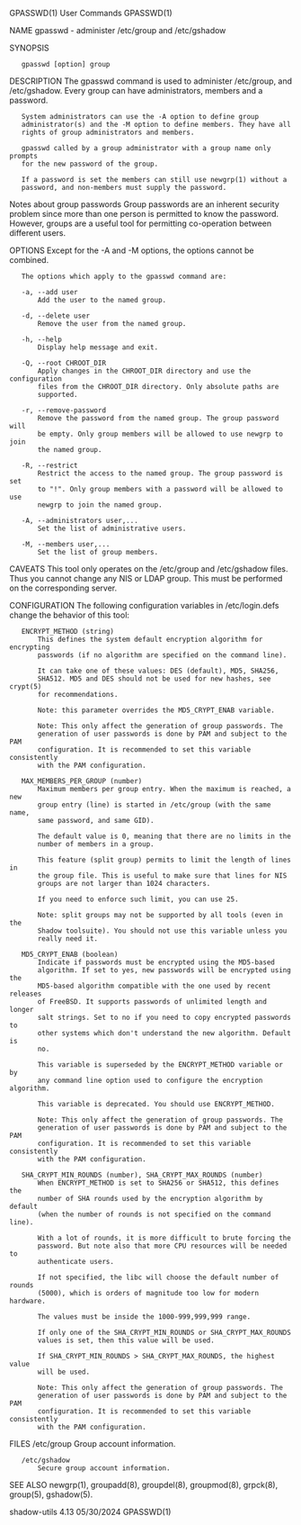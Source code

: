 GPASSWD(1)                       User Commands                      GPASSWD(1)

NAME
       gpasswd - administer /etc/group and /etc/gshadow

SYNOPSIS

       gpasswd [option] group

DESCRIPTION
       The gpasswd command is used to administer /etc/group, and /etc/gshadow.
       Every group can have administrators, members and a password.

       System administrators can use the -A option to define group
       administrator(s) and the -M option to define members. They have all
       rights of group administrators and members.

       gpasswd called by a group administrator with a group name only prompts
       for the new password of the group.

       If a password is set the members can still use newgrp(1) without a
       password, and non-members must supply the password.

   Notes about group passwords
       Group passwords are an inherent security problem since more than one
       person is permitted to know the password. However, groups are a useful
       tool for permitting co-operation between different users.

OPTIONS
       Except for the -A and -M options, the options cannot be combined.

       The options which apply to the gpasswd command are:

       -a, --add user
           Add the user to the named group.

       -d, --delete user
           Remove the user from the named group.

       -h, --help
           Display help message and exit.

       -Q, --root CHROOT_DIR
           Apply changes in the CHROOT_DIR directory and use the configuration
           files from the CHROOT_DIR directory. Only absolute paths are
           supported.

       -r, --remove-password
           Remove the password from the named group. The group password will
           be empty. Only group members will be allowed to use newgrp to join
           the named group.

       -R, --restrict
           Restrict the access to the named group. The group password is set
           to "!". Only group members with a password will be allowed to use
           newgrp to join the named group.

       -A, --administrators user,...
           Set the list of administrative users.

       -M, --members user,...
           Set the list of group members.

CAVEATS
       This tool only operates on the /etc/group and /etc/gshadow files.  Thus
       you cannot change any NIS or LDAP group. This must be performed on the
       corresponding server.

CONFIGURATION
       The following configuration variables in /etc/login.defs change the
       behavior of this tool:

       ENCRYPT_METHOD (string)
           This defines the system default encryption algorithm for encrypting
           passwords (if no algorithm are specified on the command line).

           It can take one of these values: DES (default), MD5, SHA256,
           SHA512. MD5 and DES should not be used for new hashes, see crypt(5)
           for recommendations.

           Note: this parameter overrides the MD5_CRYPT_ENAB variable.

           Note: This only affect the generation of group passwords. The
           generation of user passwords is done by PAM and subject to the PAM
           configuration. It is recommended to set this variable consistently
           with the PAM configuration.

       MAX_MEMBERS_PER_GROUP (number)
           Maximum members per group entry. When the maximum is reached, a new
           group entry (line) is started in /etc/group (with the same name,
           same password, and same GID).

           The default value is 0, meaning that there are no limits in the
           number of members in a group.

           This feature (split group) permits to limit the length of lines in
           the group file. This is useful to make sure that lines for NIS
           groups are not larger than 1024 characters.

           If you need to enforce such limit, you can use 25.

           Note: split groups may not be supported by all tools (even in the
           Shadow toolsuite). You should not use this variable unless you
           really need it.

       MD5_CRYPT_ENAB (boolean)
           Indicate if passwords must be encrypted using the MD5-based
           algorithm. If set to yes, new passwords will be encrypted using the
           MD5-based algorithm compatible with the one used by recent releases
           of FreeBSD. It supports passwords of unlimited length and longer
           salt strings. Set to no if you need to copy encrypted passwords to
           other systems which don't understand the new algorithm. Default is
           no.

           This variable is superseded by the ENCRYPT_METHOD variable or by
           any command line option used to configure the encryption algorithm.

           This variable is deprecated. You should use ENCRYPT_METHOD.

           Note: This only affect the generation of group passwords. The
           generation of user passwords is done by PAM and subject to the PAM
           configuration. It is recommended to set this variable consistently
           with the PAM configuration.

       SHA_CRYPT_MIN_ROUNDS (number), SHA_CRYPT_MAX_ROUNDS (number)
           When ENCRYPT_METHOD is set to SHA256 or SHA512, this defines the
           number of SHA rounds used by the encryption algorithm by default
           (when the number of rounds is not specified on the command line).

           With a lot of rounds, it is more difficult to brute forcing the
           password. But note also that more CPU resources will be needed to
           authenticate users.

           If not specified, the libc will choose the default number of rounds
           (5000), which is orders of magnitude too low for modern hardware.

           The values must be inside the 1000-999,999,999 range.

           If only one of the SHA_CRYPT_MIN_ROUNDS or SHA_CRYPT_MAX_ROUNDS
           values is set, then this value will be used.

           If SHA_CRYPT_MIN_ROUNDS > SHA_CRYPT_MAX_ROUNDS, the highest value
           will be used.

           Note: This only affect the generation of group passwords. The
           generation of user passwords is done by PAM and subject to the PAM
           configuration. It is recommended to set this variable consistently
           with the PAM configuration.

FILES
       /etc/group
           Group account information.

       /etc/gshadow
           Secure group account information.

SEE ALSO
       newgrp(1), groupadd(8), groupdel(8), groupmod(8), grpck(8), group(5),
       gshadow(5).

shadow-utils 4.13                 05/30/2024                        GPASSWD(1)
